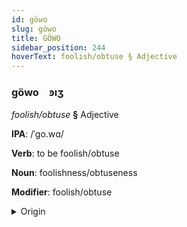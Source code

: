 ```yaml
---
id: göwo
slug: göwo
title: GÖWO
sidebar_position: 244
hoverText: foolish/obtuse § Adjective
---
```


### göwo&emsp;<span kind="abugida">ꜿıʒ</span>

*foolish/obtuse* **§** Adjective

**IPA**: /ˈgo.wɑ/

**Verb**: to be foolish/obtuse

**Noun**: foolishness/obtuseness

**Modifier**: foolish/obtuse

<details>
    <summary>Origin</summary>
    Oromo gowwaa /gɔwːɑː/<br/>
    <em>Afroasiatic Language Family</em>
</details>